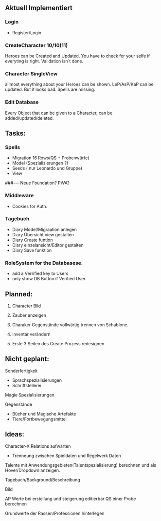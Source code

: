 ## Aktuell Implementiert

### Login
* Register/Login

### CreateCharacter 10/10(11)

Heroes can be Created and Updated.
You have to check for your selfe if everyting is right.
Validation isn`t done.

### Character SingleView

allmost everything about your Heroes can be shown.
LeP/AsP/KaP can be updated.
But it looks bad.
Spells are missing.

### Edit Database
Every Object that can be given to a Character,
can be added/updated/deleted.

## Tasks:

### Spells
* Migration 16 Rows(QS + Probenwürfe)
* Model (Spezialisierungen ?)
* Seeds ( nur Leonardo und Gruppe)
* View

###--- Neue Foundation? PWA?

### Middleware
* Cookies for Auth.

### Tagebuch
* Diary Model/Migraation anlegen
* Diary Übersicht view gestalten
* Diary Create funtion
* Diary einzelansicht/Editor gestalten
* Diary Save funktion


### RoleSystem for the Databasese.
* add a Verrified key to Users
* only show DB Button if Verified User


## Planned:

1. Character Bild

1. Zauber anzeigen

1. Charaker Gegenstände vollwärtig trennen von Schablone.

1. Inventar verändern

1. Erste 3 Seiten des Create Prozess redesignen.

## Nicht geplant:

Sonderfertigkeit 
+ Sprachspezialisierungen
+ Schriftstellerei

Magie Spezialisierungen

Gegenstände
+ Bücher und Magische Artefakte
+ Tiere/Fortbewegungsmittel

## Ideas: 

Character-X Relations aufwärten 
* Trenneung zwischen Spieldaten und Regelwerk Daten

Talente mit Anwendungsgebieten(Talentspezialisierung) berechnen und als Hover/Dropdown anzeigen.

Tagebuch/Background/Beschreibung

Bild

AP Werte bei erstellung und steigerung editierbar
QS einer Probe berechnen

Grundwerte der Rassen/Professionen hinterlegen

